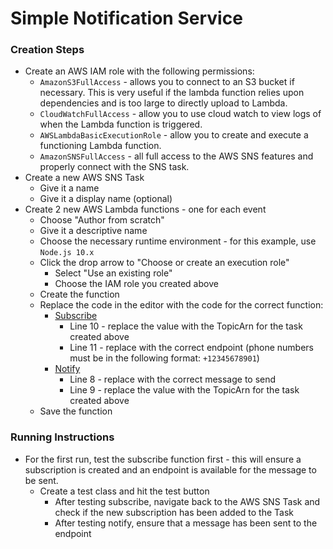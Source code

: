 # Simple Notification Service

### Creation Steps

* Create an AWS IAM role with the following permissions:
  * `AmazonS3FullAccess` - allows you to connect to an S3 bucket if necessary. This is very useful if the lambda function relies upon dependencies and is too large to directly upload to Lambda.
  * `CloudWatchFullAccess` - allow you to use cloud watch to view logs of when the Lambda function is triggered.
  * `AWSLambdaBasicExecutionRole` - allow you to create and execute a functioning Lambda function.
  * `AmazonSNSFullAccess` - all full access to the AWS SNS features and properly connect with the SNS task.
* Create a new AWS SNS Task
  * Give it a name
  * Give it a display name (optional)
* Create 2 new AWS Lambda functions - one for each event
  * Choose "Author from scratch"
  * Give it a descriptive name
  * Choose the necessary runtime environment - for this example, use `Node.js 10.x`
  * Click the drop arrow to "Choose or create an execution role"
    * Select "Use an existing role"
    * Choose the IAM role you created above
  * Create the function
  * Replace the code in the editor with the code for the correct function:
    * [Subscribe](./subscribeSNS.js)
      * Line 10 - replace the value with the TopicArn for the task created above
      * Line 11 - replace with the correct endpoint (phone numbers must be in the following format: `+12345678901`)
    * [Notify](./notifySNS.js)
      * Line 8 - replace with the correct message to send
      * Line 9 - replace the value with the TopicArn for the task created above
  * Save the function

### Running Instructions
* For the first run, test the subscribe function first - this will ensure a subscription is created and an endpoint is available for the message to be sent.
  * Create a test class and hit the test button
    * After testing subscribe, navigate back to the AWS SNS Task and check if the new subscription has been added to the Task
    * After testing notify, ensure that a message has been sent to the endpoint
